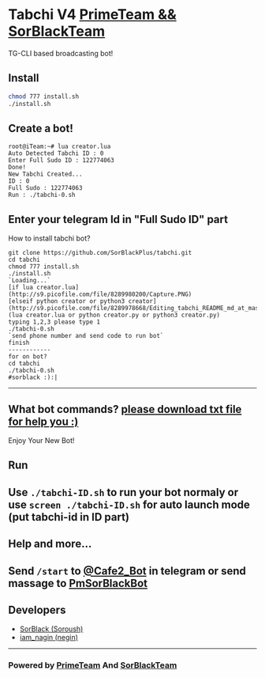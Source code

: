 # Tabchi V4 [PrimeTeam && SorBlackTeam](https://t.me/primeteam)

TG-CLI based broadcasting bot!

## Install
```bash
chmod 777 install.sh
./install.sh
```
## Create a bot!
```
root@iTeam:~# lua creator.lua
Auto Detected Tabchi ID : 0
Enter Full Sudo ID : 122774063
Done!
New Tabchi Created...
ID : 0
Full Sudo : 122774063
Run : ./tabchi-0.sh
```
Enter your telegram Id in "Full Sudo ID" part
------------------------
How to install tabchi bot?
```
git clone https://github.com/SorBlackPlus/tabchi.git
cd tabchi
chmod 777 install.sh
./install.sh
`Loading...`
[if lua creator.lua] (http://s9.picofile.com/file/8289980200/Capture.PNG)
[elseif python creator or python3 creator](http://s9.picofile.com/file/8289978668/Editing_tabchi_README_md_at_master_SorBlackPlus_tabchi.png)
(lua creator.lua or python creator.py or python3 creator.py)
typing 1,2,3 please type 1
./tabchi-0.sh
`send phone number and send code to run bot`
finish
------------
for on bot?
cd tabchi
./tabchi-0.sh
#sorblack :):|
```
---------------------
What bot commands?
[please download txt file for help you :)](http://s9.picofile.com/file/8289981650/commands_tabchi_PrimeTeam_SorBlackTeam_.txt.html)
---------------------
Enjoy Your New Bot!
## Run
Use `./tabchi-ID.sh` to run your bot normaly or use `screen ./tabchi-ID.sh` for auto launch mode (put tabchi-id in ID part)
---------------------
## Help and more...
Send `/start` to [@Cafe2_Bot](https://telegram.me/Cafe2_Bot) in telegram or send massage to [PmSorBlackBot](https://t.me/pmsorblackbot)
---------------------
## Developers

 * [SorBlack (Soroush)](https://telegram.me/SorBlack)
 * [iam_nagin (negin)](https://telegram.me/iam_nagin)
---------------------
### Powered by [PrimeTeam](https://telegram.me/PrimeTeam) And [SorBlackTeam](https://t.me/PrimeTeam)
